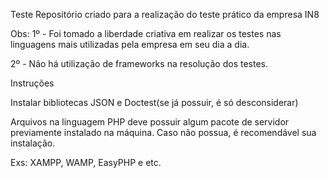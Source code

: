 Teste
Repositório criado para a realização do teste prático da empresa IN8

Obs:
1º - Foi tomado a liberdade criativa em realizar os testes nas linguagens mais utilizadas pela empresa em seu dia a dia.

2º - Não há utilização de frameworks na resolução dos testes.

Instruções

Instalar bibliotecas JSON e Doctest(se já possuir, é só desconsiderar)

Arquivos na linguagem PHP deve possuir algum pacote de servidor previamente instalado na máquina. Caso não possua, é recomendável sua instalação. 

Exs: XAMPP, WAMP, EasyPHP e etc.

